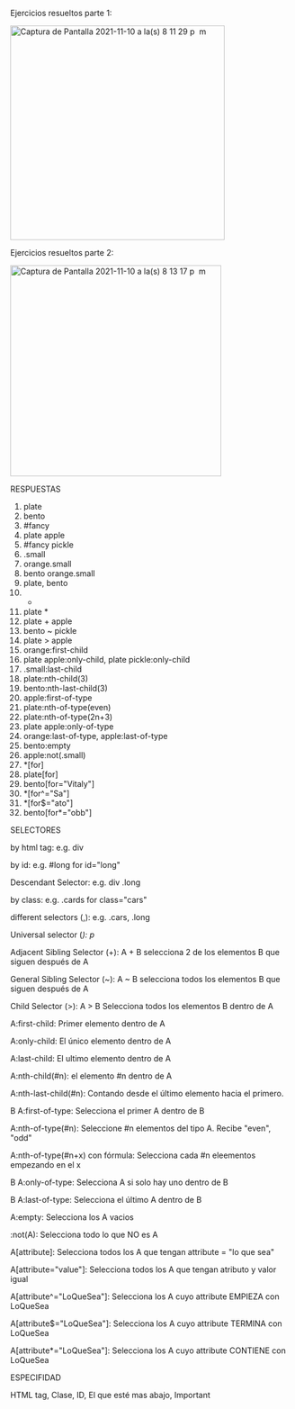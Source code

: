 Ejercicios resueltos parte 1:

<img width="381" alt="Captura de Pantalla 2021-11-10 a la(s) 8 11 29 p  m" src="https://user-images.githubusercontent.com/22968636/141218999-1a62d78e-403c-4138-b58c-a3e603a4d7ae.png">

Ejercicios resueltos parte 2:

<img width="375" alt="Captura de Pantalla 2021-11-10 a la(s) 8 13 17 p  m" src="https://user-images.githubusercontent.com/22968636/141219176-d02c0604-c45a-40e1-8c21-98ed399d9609.png">

RESPUESTAS

1. plate
2. bento
3. #fancy
4. plate apple
5. #fancy pickle
6. .small
7. orange.small
8. bento orange.small
9. plate, bento
10. *
11. plate *
12. plate + apple
13. bento ~ pickle
14. plate > apple
15. orange:first-child
16. plate apple:only-child, plate pickle:only-child
17. .small:last-child
18. plate:nth-child(3)
19. bento:nth-last-child(3)
20. apple:first-of-type
21. plate:nth-of-type(even)
22. plate:nth-of-type(2n+3)
23. plate apple:only-of-type
24. orange:last-of-type, apple:last-of-type
25. bento:empty
26. apple:not(.small)
27. *[for]
28. plate[for]
29. bento[for="Vitaly"]
30. *[for^="Sa"]
31. *[for$="ato"]
32. bento[for*="obb"]





SELECTORES

by html tag: e.g. div

by id: e.g. #long for id="long"

Descendant Selector: e.g. div .long

by class:  e.g. .cards for class="cars"

different selectors (,):  e.g. .cars, .long

Universal selector (*): p*

Adjacent Sibling Selector (+): A + B selecciona 2 de los elementos B que siguen después de A

General Sibling Selector (~):  A ~ B selecciona todos los elementos B que siguen después de A

Child Selector (>): A > B Selecciona todos los elementos B dentro de A

A:first-child: Primer elemento dentro de A

A:only-child: El único elemento dentro de A

A:last-child: El ultimo elemento dentro de A

A:nth-child(#n): el elemento #n dentro de A

A:nth-last-child(#n): Contando desde el último elemento hacia el primero.

B A:first-of-type: Selecciona el primer A dentro de B

A:nth-of-type(#n): Seleccione #n elementos del tipo A. Recibe "even", "odd"

A:nth-of-type(#n+x) con fórmula: Selecciona cada #n eleementos empezando en el x

B A:only-of-type: Selecciona A si solo hay uno dentro de B

B A:last-of-type: Selecciona el último A dentro de B

A:empty: Selecciona los A vacios

:not(A): Selecciona todo lo que NO es A

A[attribute]: Selecciona todos los A que tengan attribute = "lo que sea"

A[attribute="value"]: Selecciona todos los A que tengan atributo y valor igual

A[attribute^="LoQueSea"]: Selecciona los A cuyo attribute EMPIEZA con LoQueSea

A[attribute$="LoQueSea"]: Selecciona los A cuyo attribute TERMINA con LoQueSea

A[attribute*="LoQueSea"]: Selecciona los A cuyo attribute CONTIENE con LoQueSea


ESPECIFIDAD

HTML tag,
  Clase,
    ID,
      El que esté mas abajo,
        Important
        
